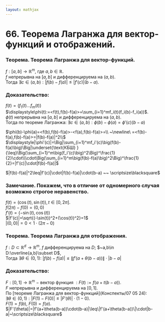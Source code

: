 ```yaml
---  
layout: mathjax  
---  
```

  
# 66. Теорема Лагранжа для вектор-функций и отображений.  
  
### Теорема. Теорема Лагранжа для вектор-функций.  
$f:[a,b]\to\mathbb{R}^m,$ где $a,b\in\mathbb{R}$.  
$f$ непрерывна на $[a,b]$ и дифференцируема на $(a,b)$.  
Тогда $\exists c\in(a,b):|f(b)-f(a)|\leq|f'(c)|(b-a).$  
  
### Доказательство:  
$f(t)=(f_1(t)\dots f_m(t))$  
$\displaystyle\phi(t):=<f(t),f(b)-f(a)>=\sum_{i=1}^mf_i(t)(f_i(b)-f_i(a))$.  
$\phi(t)$ непрерывна на $[a,b]$ и дифференцируема на $(a,b)$.  
Тогда по теореме Лагранжа: $\exists c\in(a,b):\phi(b)-\phi(a)=\phi'(c)(b-a)$  
  
$\phi(b)-\phi(a)=<f(b),f(b)-f(a)>-<f(a),f(b)-f(a)>=\\ ~\newline\ =<f(b)-f(a),f(b)-f(a)>=|f(b)-f(a)|^2\\$  
$\displaystyle|\phi'(c)|=\Big|\sum_{i=1}^mf_i'(c)\big(f(b)-f(a)\big)\Big|\underset{\text{КБШ} }{\leq}\Big(\sum_{i=1}^m\big(f_i'(c)\big)^2\Big)^\frac{1}{2}\cdot\\\cdot\Big(\sum_{i=1}^m\big(f(b)-f(a)\big)^2\Big)^\frac{1}{2}=|f'(c)|\cdot|f(b)-f(a)|$  
  
$|f(b)-f(a)|^2\leq|f'(c)|\cdot|f(b)-f(a)|\cdot(b-a) ~~ \scriptsize\blacksquare$  
  
### Замечание. Покажем, что в отличие от одномерного случая возможно строгое неравенство.  
$f(t)=(\cos(t),\sin(t)),t\in[0,2\pi]$.  
$f(2\pi)-f(0)=(0,0)$  
$f'(t)=(-\sin(t),\cos(t))$  
$|f'(c)|=\sqrt{(-\sin(t))^2+(\cos(t))^2}=1$  
$|(0,0)|=0<1\cdot(2\pi-0)$  
  
### Теорема. Теорема Лагранжа для отображения.  
$f:D\subset\mathbb{R}^d\to\mathbb{R}^m,~f$ дифференцируема на $D$; $~a,b\in D:\overline{a,b}\subset D$,  
Тогда $\exists\theta\in(0,1):~|f(b)-f(a)|\leq\|f'(a+\theta(b-a))\|\cdot|b-a|$  
  
### Доказательство:  
$F:[0,1]\to\mathbb{R}^m~-~$вектор функция$~:F(t):=f(a+t(b-a))$.  
$F$ непрерывна и дифференцируема на $[0,1]$.  
По [теореме Лагранжа для вектор-функций](Конспекты/07 05 24):  
$\exists\theta\in(0,1):|F(1)-F(0)|\leq|F'(\theta)|\cdot(1-0)$.  
$F(1)=f(b),~F(0)=f(a)$.  
$|F'(\theta)|=|f'(a+\theta(b-a))\cdot(b-a)|\leq\|f'(a+\theta(b-a))\|\cdot|b-a|~\scriptsize\blacksquare$  
